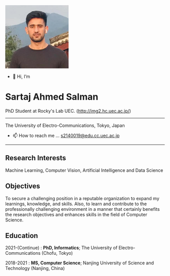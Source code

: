                    
<img src="77585189.jpg" width="200">

- 👋 Hi, I’m 

Sartaj Ahmed Salman 
===================

PhD Student at  Rocky's Lab UEC. (http://img2.hc.uec.ac.jp/)

-------------------     ----------------------------
The University of Electro-Communications, Tokyo, Japan                   

- 📫 How to reach me ...  s2140019@edu.cc.uec.ac.jp

-------------------     ----------------------------
Research Interests 
------------------
Machine Learning, Computer Vision, Artificial Intelligence and Data Science

Objectives
----------
To secure a challenging position in a reputable organization to expand my learnings, knowledge, 
and skills. Also, to learn and contribute to the professionally challenging environment in a manner 
that certainly benefits the research objectives and enhances skills in the field of Computer Science.

Education
---------

2021-(Continue)
:   **PhD, Informatics**; The University of Electro-Communications (Chofu, Tokyo)

2018-2021
:   **MS, Computer Science**; Nanjing University of Science and Technology (Nanjing, China)





<!---
sartajbalti/sartajbalti is a ✨ special ✨ repository because its `README.md` (this file) appears on your GitHub profile.
You can click the Preview link to take a look at your changes.
--->
